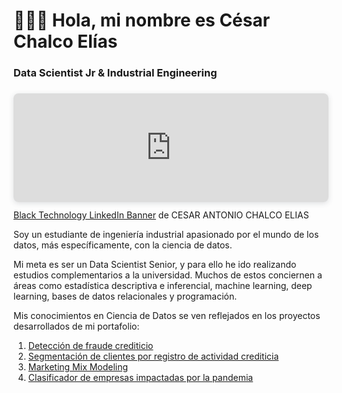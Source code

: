 # 👨🏻‍🔬 Hola, mi nombre es César Chalco Elías
### Data Scientist Jr & Industrial Engineering

<div style="position: relative; width: 100%; height: 0; padding-top: 25.0000%;
 padding-bottom: 48px; box-shadow: 0 2px 8px 0 rgba(63,69,81,0.16); margin-top: 1.6em; margin-bottom: 0.9em; overflow: hidden;
 border-radius: 8px; will-change: transform;">
  <iframe loading="lazy" style="position: absolute; width: 100%; height: 100%; top: 0; left: 0; border: none; padding: 0;margin: 0;"
    src="https:&#x2F;&#x2F;www.canva.com&#x2F;design&#x2F;DAE_ISBFSuo&#x2F;view?embed" allowfullscreen="allowfullscreen" allow="fullscreen">
  </iframe>
</div>
<a href="https:&#x2F;&#x2F;www.canva.com&#x2F;design&#x2F;DAE_ISBFSuo&#x2F;view?utm_content=DAE_ISBFSuo&amp;utm_campaign=designshare&amp;utm_medium=embeds&amp;utm_source=link" target="_blank" rel="noopener">Black Technology LinkedIn Banner</a> de CESAR ANTONIO CHALCO ELIAS

Soy un estudiante de ingeniería industrial apasionado por el mundo de los datos, más específicamente, con la ciencia de datos.

Mi meta es ser un Data Scientist Senior, y para ello he ido realizando estudios complementarios a la universidad. Muchos de estos conciernen a áreas como estadística descriptiva e inferencial, machine learning, deep learning, bases de datos relacionales y programación.

Mis conocimientos en Ciencia de Datos se ven reflejados en los proyectos desarrollados de mi portafolio:

1. [Detección de fraude crediticio](https://github.com/Chesar832/Fraud_Detection_in_Python)
2. [Segmentación de clientes por registro de actividad crediticia](https://github.com/Chesar832/Credit-Cards-Clustering)
3. [Marketing Mix Modeling](https://github.com/Chesar832/Marketing-Mix-Modeling)
4. [Clasificador de empresas impactadas por la pandemia](https://github.com/Chesar832/Deteccion-de-empresas-impactadas-por-la-pandemia)
